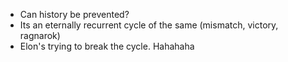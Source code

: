 - Can history be prevented?
- Its an eternally recurrent cycle of the same (mismatch, victory, ragnarok)
- Elon's trying to break the cycle. Hahahaha
